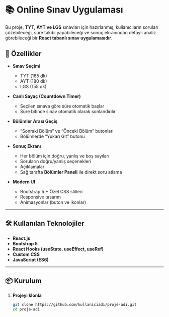 # 📚 Online Sınav Uygulaması

Bu proje, **TYT, AYT ve LGS** sınavları için hazırlanmış, kullanıcıların soruları çözebileceği, süre takibi yapabileceği ve sonuç ekranından detaylı analiz görebileceği bir **React tabanlı sınav uygulamasıdır**.

## 🚀 Özellikler

- **Sınav Seçimi**
  - TYT (165 dk)
  - AYT (180 dk)
  - LGS (155 dk)

- **Canlı Sayaç (Countdown Timer)**
  - Seçilen sınava göre süre otomatik başlar
  - Süre bitince sınav otomatik olarak sonlandırılır

- **Bölümler Arası Geçiş**
  - “Sonraki Bölüm” ve “Önceki Bölüm” butonları
  - Bölümlerde “Yukarı Git” butonu

- **Sonuç Ekranı**
  - Her bölüm için doğru, yanlış ve boş sayıları
  - Soruların doğru/yanlış seçenekleri
  - Açıklamalar
  - Sağ tarafta **Bölümler Paneli** ile direkt soru atlama

- **Modern UI**
  - Bootstrap 5 + Özel CSS stilleri
  - Responsive tasarım
  - Animasyonlar (buton ve ikonlar)

---

## 🛠 Kullanılan Teknolojiler

- **React.js**
- **Bootstrap 5**
- **React Hooks (useState, useEffect, useRef)**
- **Custom CSS**
- **JavaScript (ES6)**

---

## 📦 Kurulum

1. **Projeyi klonla**
   ```bash
   git clone https://github.com/kullaniciadi/proje-adi.git
   cd proje-adi
